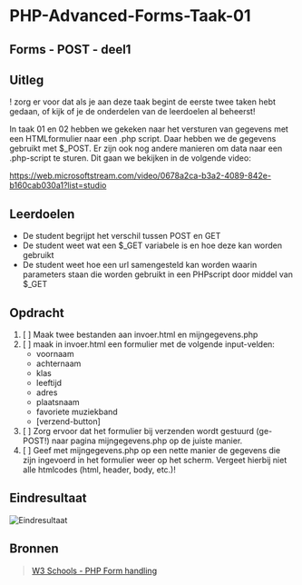 # PHP-Advanced-Forms-Taak-01


## Forms - POST - deel1


## Uitleg

! zorg er voor dat als je aan deze taak begint de eerste twee taken hebt gedaan, of kijk of je de onderdelen van de leerdoelen al beheerst!

In taak 01 en 02 hebben we gekeken naar het versturen van gegevens met een HTMLformulier naar een .php script. Daar hebben we de gegevens gebruikt met $_POST. Er zijn ook nog andere manieren om data naar een .php-script te sturen. Dit gaan we bekijken in de volgende video:

https://web.microsoftstream.com/video/0678a2ca-b3a2-4089-842e-b160cab030a1?list=studio

## Leerdoelen

- De student begrijpt het verschil tussen POST en GET
- De student weet wat een $_GET variabele is en hoe deze kan worden gebruikt
- De student weet hoe een url samengesteld kan worden waarin parameters staan die worden gebruikt in een PHPscript door middel van $_GET

## Opdracht

1. [ ] Maak twee bestanden aan invoer.html en mijngegevens.php
2. [ ] maak in invoer.html een formulier met de volgende input-velden:
    - voornaam
    - achternaam
    - klas
    - leeftijd
    - adres
    - plaatsnaam
    - favoriete muziekband 
    - [verzend-button]
3. [ ] Zorg ervoor dat het formulier bij verzenden wordt gestuurd (ge-POST!) naar pagina mijngegevens.php op de juiste manier.
4. [ ] Geef met mijngegevens.php op een nette manier de gegevens die zijn ingevoerd in het formulier weer op het scherm.
Vergeet hierbij niet alle htmlcodes (html, header, body, etc.)!

## Eindresultaat

![Eindresultaat](https://github.com/ROC-van-Amsterdam-College-Amstelland/PHP-ADVANCED/blob/master/3-Forms/taak01/images/resultaat.png)

## Bronnen
> [W3 Schools - PHP Form handling](https://www.w3schools.com/php/php_forms.asp)

